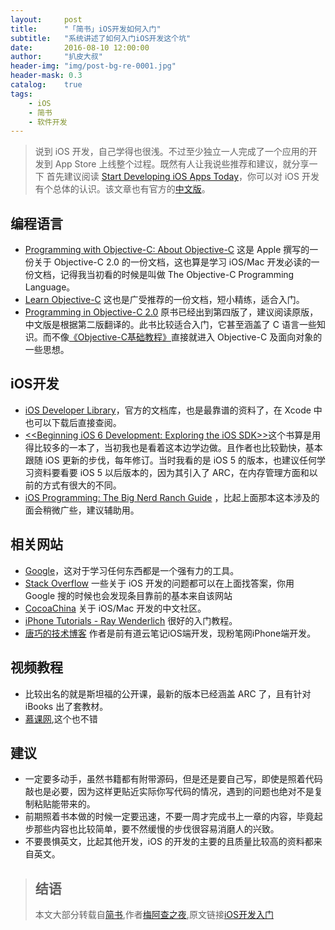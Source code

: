 ```yaml
---
layout:     post
title:      "「简书」iOS开发如何入门"
subtitle:   "系统讲述了如何入门iOS开发这个坑"
date:       2016-08-10 12:00:00
author:     "扒皮大叔"
header-img: "img/post-bg-re-0001.jpg"
header-mask: 0.3
catalog:    true
tags:
    - iOS
    - 简书
    - 软件开发
---
```


> 说到 iOS 开发，自己学得也很浅。不过至少独立一人完成了一个应用的开发到 App Store 上线整个过程。既然有人让我说些推荐和建议，就分享一下
> 首先建议阅读 [Start Developing iOS Apps Today](https://developer.apple.com/library/ios/#referencelibrary/GettingStarted/RoadMapiOS/index.html)，你可以对 iOS 开发有个总体的认识。该文章也有官方的[中文版](https://developer.apple.com/library/ios/#referencelibrary/GettingStarted/RoadMapiOSCh/index.html#//apple_ref/doc/uid/TP40012668)。

## 编程语言
+ [Programming with Objective-C: About Objective-C](http://developer.apple.com/library/ios/#documentation/cocoa/conceptual/ProgrammingWithObjectiveC/Introduction/Introduction.html) 这是 Apple 撰写的一份关于 Objective-C 2.0 的一份文档，这也算是学习 iOS/Mac 开发必读的一份文档，记得我当初看的时候是叫做 The Objective-C Programming Language。
+ [Learn Objective-C](http://cocoadevcentral.com/d/learn_objectivec/) 这也是广受推荐的一份文档，短小精练，适合入门。
+ [Programming in Objective-C 2.0](http://www.amazon.com/Programming-Objective-C-Edition-Developers-Library/dp/0321811909) 原书已经出到第四版了，建议阅读原版，中文版是根据第二版翻译的。此书比较适合入门，它甚至涵盖了 C 语言一些知识。而不像[《Objective-C基础教程》](http://book.douban.com/subject/3864073/)直接就进入 Objective-C 及面向对象的一些思想。
## iOS开发
+ [iOS Developer Library](https://developer.apple.com/library/ios/navigation/)，官方的文档库，也是最靠谱的资料了，在 Xcode 中也可以下载后直接查阅。
+ [<<Beginning iOS 6 Development: Exploring the iOS SDK>>](http://www.amazon.com/Beginning-iOS-Development-Exploring-SDK/dp/1430245123)这个书算是用得比较多的一本了，当初我也是看着这本边学边做。且作者也比较勤快，基本跟随 iOS 更新的步伐，每年修订。当时我看的是 iOS 5 的版本，也建议任何学习资料要看要 iOS 5 以后版本的，因为其引入了 ARC，在内存管理方面和以前的方式有很大的不同。
+ [iOS Programming: The Big Nerd Ranch Guide](http://www.amazon.com/iOS-Programming-Ranch-Guide-Guides/dp/0321821521) ，比起上面那本这本涉及的面会稍微广些，建议辅助用。

## 相关网站
+ [Google](http://google.com/)，这对于学习任何东西都是一个强有力的工具。
+ [Stack Overflow](http://stackoverflow.com/) 一些关于 iOS 开发的问题都可以在上面找答案，你用 Google 搜的时候也会发现条目靠前的基本来自该网站
+ [CocoaChina](http://cocoachina.com/) 关于 iOS/Mac 开发的中文社区。
+ [iPhone Tutorials - Ray Wenderlich](http://www.raywenderlich.com/tutorials) 很好的入门教程。
+ [唐巧的技术博客](http://blog.devtang.com/) 作者是前有道云笔记iOS端开发，现粉笔网iPhone端开发。

## 视频教程
+ 比较出名的就是斯坦福的公开课，最新的版本已经涵盖 ARC 了，且有针对 iBooks 出了套教材。
+ [慕课网](http://www.imooc.com),这个也不错

## 建议
+ 一定要多动手，虽然书籍都有附带源码，但是还是要自己写，即使是照着代码敲也是必要，因为这样更贴近实际你写代码的情况，遇到的问题也绝对不是复制粘贴能带来的。
+ 前期照着书本做的时候一定要迅速，不要一周才完成书上一章的内容，毕竟起步那些内容也比较简单，要不然缓慢的步伐很容易消磨人的兴致。
+ 不要畏惧英文，比起其他开发，iOS 的开发的主要的且质量比较高的资料都来自英文。

> ## 结语
> 本文大部分转载自[简书](http://www.jianshu.com),作者[梅阿查之夜](http://www.jianshu.com/u/PZYavq),原文链接[iOS开发入门](http://www.jianshu.com/p/KSuDqb)


